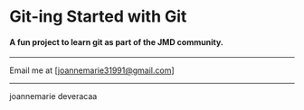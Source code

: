 # Git-ing Started with Git

#### A fun project to learn git as part of the **JMD** community.
---

Email me at [joannemarie31991@gmail.com]

---

joannemarie deveracaa
